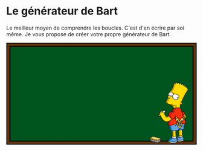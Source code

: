 # Le générateur de Bart

Le meilleur moyen de comprendre les boucles. C'est d'en écrire par soi même. Je vous propose de créer votre propre générateur de Bart.

![Générateur de Bart](./res/bart-generator.gif)
